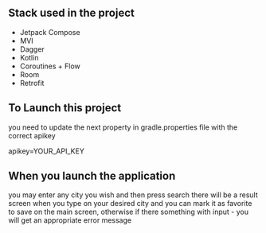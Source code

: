 ## Stack used in the project
- Jetpack Compose
- MVI
- Dagger
- Kotlin
- Coroutines + Flow
- Room
- Retrofit

## To Launch this project

you need to update the next property in gradle.properties file with the correct apikey

apikey=YOUR_API_KEY

## When you launch the application
you may enter any city you wish and then press search there will be a result screen when you type on your desired city
and you can mark it as favorite to save on the main screen, otherwise if there something with input - you will get an appropriate error message